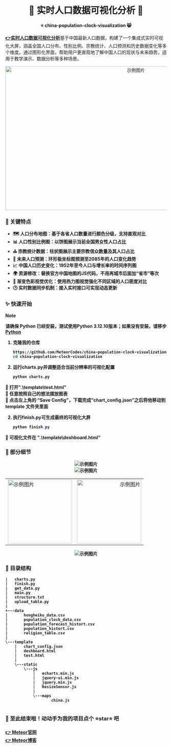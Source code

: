 <h1 align="center">
  👋 实时人口数据可视化分析 🦖
</h1>

<p align="center">
  <strong>⭐ china-population-clock-visualization 😸</strong>
</p>

<p align="left">
  <strong><a href="https://cpc.meteor.qzz.io/">👉实时人口数据可视化分析</a></strong>基于中国最新人口数据，构建了一个集成式实时可视化大屏，涵盖全国人口分布、性别比例、宗教统计、人口预测和历史数据变化等多个维度。通过图形化界面，帮助用户更直观地了解中国人口的现状与未来趋势，适用于教学演示、数据分析等多种场景。
</p>

</div>
<div align="center">
<img src="https://github.com/MeteorCodes/china-population-clock-visualization/blob/main/img/1.png" alt="示例图片" width="800" height="450">
</div>

<h3 align="left">
  <strong>🌟 关键特点</strong>
</h3>

<ul align="left">
    <li><strong>🗺️ 人口分布地图：基于各省人口数量进行颜色分级，支持直观对比</li>
    <li><strong>📊 人口性别比例图：以饼图展示当前全国男女性人口占比</li>
    <li><strong>⛪ 宗教统计数据：柱状图展示主要宗教信众数量及其人口占比</li>
    <li><strong>🔮 未来人口预测：环形极坐标图预测至2085年的人口变化趋势</li>
    <li><strong>📈 中国人口历史变化：1952年至今人口与增长率的时间序列图</li>
    <li><strong>🌍 资源修改：替换官方中国地图的JS代码，不用再城市后面加“省市”等次</li>
    <li><strong>🌈 渐变色彩视觉优化：使用热力图视觉强化不同区域的人口密度对比</li>
    <li><strong>🕒 实时数据同步机制：接入实时接口可实现动态更新</li>
</ul>

<h3 align="left">
  <strong>✨ 快速开始</strong>
</h3>

> [!Note]
> 请确保 **Python** 已经安装，测试使用Python 3.12.10版本；如果没有安装，请移步<a href="https://www.python.org/">Python</a>

1. **克隆我的仓库**

   ```bash
   https://github.com/MeteorCodes/china-population-clock-visualization.git
   cd china-population-clock-visualization
   ```

2. **运行charts.py并调整适合当前分辨率的可视化配置**

   ```bash
   python charts.py
   ```

🥇 打开".\template\test.html" <br>
🥈 任意按照自己的想法摆放图表 <br>
🥉 点击左上角的 “Save Config”，下载完成“chart_config.json”之后将他移动到 template 文件夹里面 

2. **执行finish.py可生成最终的可视化大屏**

   ```powershell
   python finish.py
   ```
🎉 可视化文件在 ".\template\deshboard.html"

<h3 align="left">
  <strong>🎯 部分细节</strong>
</h3>

<div align="center">
  <img src="https://github.com/MeteorCodes/china-population-clock-visualization/blob/main/img/2.png" alt="示例图片">
</div>
<div align="center">
  <img src="https://github.com/MeteorCodes/china-population-clock-visualization/blob/main/img/3.png" alt="示例图片">
</div>
<table width="100%" align="center">
  <tr>
    <td align="left">
      <img src="https://github.com/MeteorCodes/china-population-clock-visualization/blob/main/img/5.png" alt="示例图片" width="200" height="200">
    </td>
    <td align="right">
      <img src="https://github.com/MeteorCodes/china-population-clock-visualization/blob/main/img/6.png" alt="示例图片" width="200" height="200">
    </td>
  </tr>
</table>

<div align="center">
  <img src="https://github.com/MeteorCodes/china-population-clock-visualization/blob/main/img/4.png" alt="示例图片">
</div>

<h3 align="left">
  <strong>📁 目录结构</strong>
</h3>

```
|   charts.py
|   finish.py
|   get_data.py
|   main.py
|   structure.txt
|   upload_table.py
|   
+---data
|       hongheiku_data.csv
|       population_clock_data.csv
|       population_forecast_histort.csv
|       population_histort.csv
|       religion_table.csv
|       
\---template
    |   chart_config.json
    |   deshboard.html
    |   test.html
    |   
    \---static
        \---js
            |   echarts.min.js
            |   jquery-ui.min.js
            |   jquery.min.js
            |   ResizeSensor.js
            |   
            \---maps
                    china.js
                    
```
<h3 align="left">
  <strong>🚩 至此结束啦！动动手为我的项目点个 ⭐star⭐ 吧</strong>
</h3>

<p align="left">
  <strong><a href="https://0meteor0.pythonanywhere.com/">👉 Meteor官网</a></strong>
  <br>
  <strong><a href="https://hzuzowss.ap-northeast-1.clawcloudrun.com/">👉 Meteor博客</a></strong>
</p>
